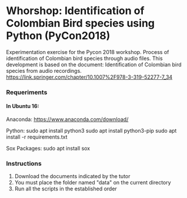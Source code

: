 # Whorshop: Identification of Colombian Bird species using Python (PyCon2018)

Experimentation exercise for the Pycon 2018 workshop. 
Process of identification of Colombian bird species through audio files.
This development is based on the document: Identification of Colombian bird species from audio recordings. https://link.springer.com/chapter/10.1007%2F978-3-319-52277-7_34

### Requeriments

#### In Ubuntu 16: 

Anaconda: https://www.anaconda.com/download/

Python: 
  sudo apt install python3
  sudo apt install python3-pip
  sudo apt install -r requirements.txt

Sox Packages:
  sudo apt install sox

### Instructions

1. Download the documents indicated by the tutor
2. You must place the folder named "data" on the current directory
3. Run all the scripts in the established order
